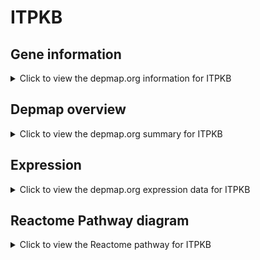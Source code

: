 <h1>ITPKB</h1>

<h2>Gene information</h2>
<details>
  <summary>Click to view the depmap.org information for ITPKB</summary>
  <p><a href="https://depmap.org/portal/gene/ITPKB?tab=about" target="_BLANK">Open page in a new tab...</a></p>
  <iframe src="https://depmap.org/portal/gene/ITPKB?tab=about" style="border:none;width:100%;height:800px"></iframe>
</details>

<h2>Depmap overview</h2>
<details>
  <summary>Click to view the depmap.org summary for ITPKB</summary>
  <p><a href="https://depmap.org/portal/gene/ITPKB?tab=overview" target="_BLANK">Open page in a new tab...</a></p>
  <iframe src="https://depmap.org/portal/gene/ITPKB?tab=overview" style="border:none;width:100%;height:800px"></iframe>
</details>

<h2>Expression</h2>
<details>
  <summary>Click to view the depmap.org expression data for ITPKB</summary>
  <p><a href="https://depmap.org/portal/gene/ITPKB?tab=characterization" target="_BLANK">Open page in a new tab...</a></p>
  <iframe src="https://depmap.org/portal/gene/ITPKB?tab=characterization" style="border:none;width:100%;height:800px"></iframe>
</details>



<h2>Reactome Pathway diagram</h2>
<details>
  <summary>Click to view the Reactome pathway for ITPKB</summary>
  <p><a href="https://reactome.org/PathwayBrowser/#/R-HSA-1855204" target="_BLANK">Open page in a new tab...</a></p>
  <p>Synthesis of IP3 and IP4 in the cytosol</p>
<iframe src="https://reactome.org/PathwayBrowser/#/R-HSA-1855204" style="border:none;width:100%;height:800px"></iframe>
</details>



